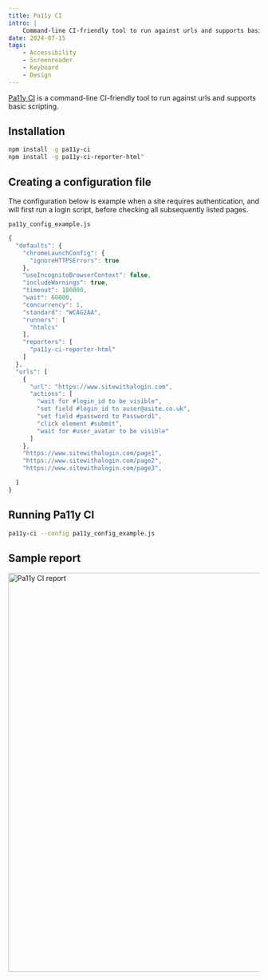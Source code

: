 ```yaml
---
title: Pa11y CI
intro: |
    Command-line CI-friendly tool to run against urls and supports basic scripting.
date: 2024-07-15
tags:
    - Accessibility
    - Screenreader
    - Keyboard
    - Design
---
```


[Pa11y CI](https://pa11y.org) is a command-line CI-friendly tool to run against urls and supports basic scripting.

## Installation

```bash
npm install -g pa11y-ci
npm install -g pa11y-ci-reporter-html"
```

## Creating a configuration file

The configuration below is example when a site requires authentication, and will first run a login script, before checking all subsequently listed pages.

`pa11y_config_example.js`
```javascript
{
  "defaults": {
    "chromeLaunchConfig": {
      "ignoreHTTPSErrors": true
    },
    "useIncognitoBrowserContext": false,
    "includeWarnings": true,
    "timeout": 180000,
    "wait": 60000,
    "concurrency": 1,
    "standard": "WCAG2AA",
    "runners": [
      "htmlcs"
    ],
    "reporters": [
      "pa11y-ci-reporter-html"
    ]
  },
  "urls": [
    {
      "url": "https://www.sitewithalogin.com",
      "actions": [
        "wait for #login_id to be visible",
        "set field #login_id to auser@asite.co.uk",
        "set field #password to Password1",
        "click element #submit",
        "wait for #user_avatar to be visible"
      ]
    },
    "https://www.sitewithalogin.com/page1",
    "https://www.sitewithalogin.com/page2",
    "https://www.sitewithalogin.com/page3",

  ]
}
```

## Running Pa11y CI

```bash
pa11y-ci --config pa11y_config_example.js
```

## Sample report

<picture>
    <img src="/assets/img/pa11y-ci.png" alt="Pa11y CI report" width="800" decoding="async" />
</picture>